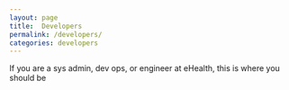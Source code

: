 ```yaml
---
layout: page
title:  Developers
permalink: /developers/
categories: developers
---
```


If you are a sys admin, dev ops, or engineer at eHealth, this is where you should be

